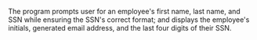 The program prompts user for an employee's first name, last name, and
SSN while ensuring the SSN's correct format; and displays the employee's
initials, generated email address, and the last four digits of their SSN.
